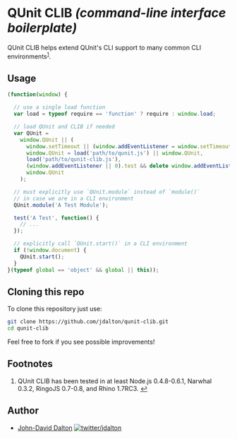 # QUnit CLIB *(command-line interface boilerplate)*

QUnit CLIB helps extend QUnit's CLI support to many common CLI environments<sup><a name="fnref1" href="#fn1">1</a></sup>.

## Usage

~~~ js
(function(window) {

  // use a single load function
  var load = typeof require == 'function' ? require : window.load;

  // load QUnit and CLIB if needed
  var QUnit =
    window.QUnit || (
      window.setTimeout || (window.addEventListener = window.setTimeout = / /),
      window.QUnit = load('path/to/qunit.js') || window.QUnit,
      load('path/to/qunit-clib.js'),
      (window.addEventListener || 0).test && delete window.addEventListener,
      window.QUnit
    );

  // must explicitly use `QUnit.module` instead of `module()`
  // in case we are in a CLI environment
  QUnit.module('A Test Module');

  test('A Test', function() {
    // ...
  });

  // explicitly call `QUnit.start()` in a CLI environment
  if (!window.document) {
    QUnit.start();
  }
}(typeof global == 'object' && global || this));
~~~

## Cloning this repo

To clone this repository just use:

~~~ bash
git clone https://github.com/jdalton/qunit-clib.git
cd qunit-clib
~~~

Feel free to fork if you see possible improvements!

## Footnotes

  1. QUnit CLIB has been tested in at least Node.js 0.4.8-0.6.1, Narwhal 0.3.2, RingoJS 0.7-0.8, and Rhino 1.7RC3.
     <a name="fn1" title="Jump back to footnote 1 in the text." href="#fnref1">&#8617;</a>

## Author

* [John-David Dalton](http://allyoucanleet.com/)
  [![twitter/jdalton](http://gravatar.com/avatar/299a3d891ff1920b69c364d061007043?s=70)](https://twitter.com/jdalton "Follow @jdalton on Twitter")